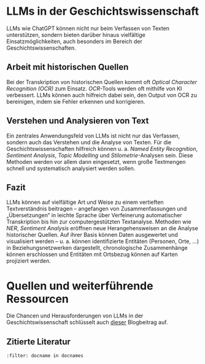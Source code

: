 # LLMs in der Geschichtswissenschaft

LLMs wie ChatGPT können nicht nur beim Verfassen von Texten unterstützen, sondern bieten darüber hinaus vielfältige Einsatzmöglichkeiten, auch besonders im Bereich der Geschichtswissenschaften.

## Arbeit mit historischen Quellen
Bei der Transkription von historischen Quellen kommt oft *Optical Character Recognition (OCR)* zum Einsatz. *OCR*-Tools werden oft mithilfe von KI verbessert. LLMs können auch hilfreich dabei sein, den Output von OCR zu bereinigen, indem sie Fehler erkennen und korrigieren.

## Verstehen und Analysieren von Text
Ein zentrales Anwendungsfeld von LLMs ist nicht nur das Verfassen, sondern auch das Verstehen und die Analyse von Texten. Für die Geschichtswissenschaften hilfreich können u. a. *Named Entity Recognition*, *Sentiment Analysis*, *Topic Modelling* und *Stilometrie*-Analysen sein. Diese Methoden werden vor allem dann eingesetzt, wenn große Textmengen schnell und systematisch analysiert werden sollen.

## Fazit 
LLMs können auf vielfältige Art und Weise zu einem vertieften Textverständnis beitragen – angefangen von Zusammenfassungen und „Übersetzungen“ in leichte Sprache über Verfeinerung automatischer Transkription bis hin zur computergestützten Textanalyse. Methoden wie  *NER*, *Sentiment Analysis* eröffnen neue Herangehensweisen an die Analyse historischer Quellen. Auf ihrer Basis können Daten ausgewertet und visualisiert werden – u. a. können identifizierte Entitäten (Personen, Orte, ...) in Beziehungsnetzwerken dargestellt, chronologische Zusammenhänge können erschlossen und Entitäten mit Ortsbezug können auf Karten projiziert werden.


# Quellen und weiterführende Ressourcen
Die Chancen und Herausforderungen von LLMs in der Geschichtswissenschaft schlüsselt auch [dieser](https://dhdhi.hypotheses.org/9197) Blogbeitrag auf. 

## Zitierte Literatur
```{bibliography}
:filter: docname in docnames
```

